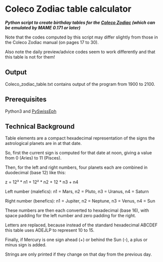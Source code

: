 # Coleco Zodiac table calculator
***Python script to create birthday tables for the [Coleco Zodiac](http://www.handheldmuseum.com/Coleco/Zodiac.htm) (which can be emulated by MAME 0.171 or later)***

Note that the codes computed by this script may differ slightly from those in the Coleco Zodiac manual (on pages 17 to 30).

Also note the daily preview/advice codes seem to work differently and that this table is not for them!

## Output

Coleco_zodiac_table.txt contains output of the program from 1900 to 2100.

## Prerequisites

Python3 and [PySwissEph](https://github.com/astrorigin/pyswisseph)

## Technical Background

Table elements are a compact hexadecimal representation of the signs the astrological planets are in at that date.

So, first the current sign is computed for that date at noon, giving a value from 0 (Aries) to 11 (Pisces).

Then, for the left and right numbers, four planets each are combined in duodecimal (base 12) like this:

z = 12³ * n1 + 12² * n2 + 12 * n3 + n4

Left number (malefics):
n1 = Mars, n2 = Pluto, n3 = Uranus, n4 = Saturn

Right number (benefics):
n1 = Jupiter, n2 = Neptune, n3 = Venus, n4 = Sun

These numbers are then each converted to hexadecimal (base 16), with space padding for the left number and zero padding for the right.

Letters are replaced, because instead of the standard hexadecimal ABCDEF this table uses ADEJLP to represent 10 to 15.

Finally, if Mercury is one sign ahead (+) or behind the Sun (-), a plus or minus sign is added.

Strings are only printed if they change on that day from the previous day.
